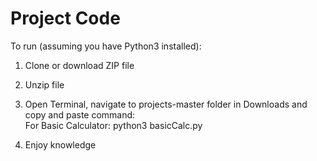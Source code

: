 # Project Code

To run (assuming you have Python3 installed):

1) Clone or download ZIP file
2) Unzip file
3) Open Terminal, navigate to projects-master folder in Downloads and copy and paste command: </br>
  For Basic Calculator:  python3 basicCalc.py

4) Enjoy knowledge 
  
